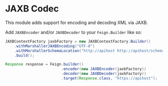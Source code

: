 JAXB Codec
===================

This module adds support for encoding and decoding XML via JAXB.

Add `JAXBEncoder` and/or `JAXBDecoder` to your `Feign.Builder` like so:

```java
JAXBContextFactory jaxbFactory = new JAXBContextFactory.Builder()
    .withMarshallerJAXBEncoding("UTF-8")
    .withMarshallerSchemaLocation("http://apihost http://apihost/schema.xsd")
    .build();

Response response = Feign.builder()
                         .encoder(new JAXBEncoder(jaxbFactory))
                         .decoder(new JAXBDecoder(jaxbFactory))
                         .target(Response.class, "https://apihost");
```
